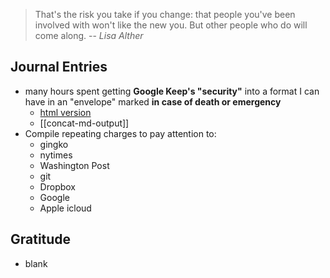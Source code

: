 > That's the risk you take if you change: that people you've been involved with won't like the new you. But other people who do will come along.
> -- <cite>Lisa Alther</cite>
## Journal Entries
-  many hours spent getting **Google Keep's "security"** into a format I can have in an "envelope" marked **in case of death or emergency**
	- [html version](assets/concat-md-output.html)
	- [[concat-md-output]]
- Compile repeating charges to pay attention to:
	- gingko
	- nytimes
	- Washington Post
	- git
	- Dropbox
	- Google
	- Apple icloud

## Gratitude
- blank


